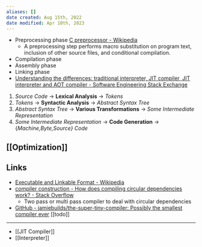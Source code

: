 ```yaml
---
aliases: []
date created: Aug 15th, 2022
date modified: Apr 10th, 2023
---
```

- Preprocessing phase [C preprocessor - Wikipedia](https://en.wikipedia.org/wiki/C_preprocessor)
	- A preprocessing step performs macro substitution on program text, inclusion of other source files, and conditional compilation.
- Compilation phase
- Assembly phase
- Linking phase
- [Understanding the differences: traditional interpreter, JIT compiler, JIT interpreter and AOT compiler - Software Engineering Stack Exchange](https://softwareengineering.stackexchange.com/questions/246094/understanding-the-differences-traditional-interpreter-jit-compiler-jit-interp)

1. _Source Code_ → **Lexical Analysis** → _Tokens_
2. _Tokens_ → **Syntactic Analysis** → _Abstract Syntax Tree_
3. _Abstract Syntax Tree_ → **Various Transformations** → _Some Intermediate Representation_
4. _Some Intermediate Representation_ → **Code Generation** → {_Machine,Byte,Source} Code_

## [[Optimization]]

## Links
- [Executable and Linkable Format - Wikipedia](https://en.wikipedia.org/wiki/Executable_and_Linkable_Format)
- [compiler construction - How does compiling circular dependencies work? - Stack Overflow](https://stackoverflow.com/questions/3032874/how-does-compiling-circular-dependencies-work)
	- Two pass or multi pass compiler to deal with circular dependencies
- [GitHub - jamiebuilds/the-super-tiny-compiler: Possibly the smallest compiler ever](https://github.com/jamiebuilds/the-super-tiny-compiler) [[todo]]
___
- [[JIT Compiler]]
- [[Interpreter]]
